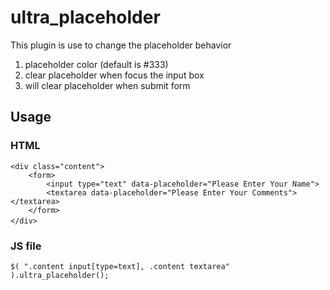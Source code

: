 # ultra_placeholder
This plugin is use to change the placeholder behavior
1. placeholder color (default is #333)
2. clear placeholder when focus the input box
3. will clear placeholder when submit form

## Usage

### HTML 
```
<div class="content">
	<form>
		<input type="text" data-placeholder="Please Enter Your Name">
		<textarea data-placeholder="Please Enter Your Comments"></textarea>
	</form>
</div>　
```

### JS file
```
$( ".content input[type=text], .content textarea" ).ultra_placeholder();
```
			
